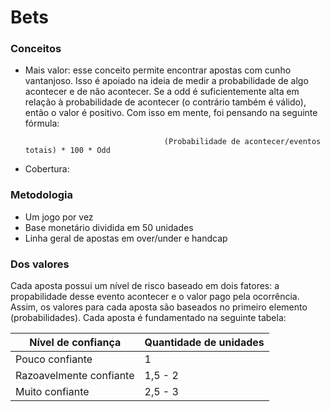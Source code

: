# Bets

### Conceitos
 * Mais valor: esse conceito permite encontrar apostas com cunho vantanjoso. Isso é apoiado na ideia de medir a probabilidade de algo acontecer e de não acontecer. Se a odd é suficientemente alta em relação à probabilidade de acontecer (o contrário também é válido), então o valor é positivo. Com isso em mente, foi pensando na seguinte fórmula:
                                        
                                      (Probabilidade de acontecer/eventos totais) * 100 * Odd
                                        

 * Cobertura:

### Metodologia
 * Um jogo por vez
 * Base monetário dividida em 50 unidades
 * Linha geral de apostas em over/under e handcap

### Dos valores

Cada aposta possui um nível de risco baseado em dois fatores: a propabilidade desse evento acontecer e o valor pago pela ocorrência. Assim, os valores para cada aposta são baseados no primeiro elemento (probabilidades). Cada aposta é fundamentado na seguinte tabela:

|**Nível de confiança**   |**Quantidade de unidades** |
|-------------------------|---------------------------|
|Pouco confiante          | 1                         |
|Razoavelmente confiante  | 1,5 - 2                   |
|Muito confiante          | 2,5 - 3                   |
